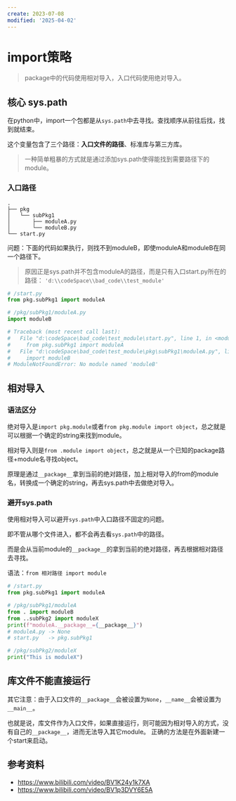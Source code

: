 ```yaml
---
create: 2023-07-08
modified: '2025-04-02'
---
```


# import策略

> package中的代码使用相对导入，入口代码使用绝对导入。

## 核心 sys.path

在python中，import一个包都是从`sys.path`中去寻找。查找顺序从前往后找，找到就结束。

这个变量包含了三个路径：**入口文件的路径**、标准库与第三方库。

> 一种简单粗暴的方式就是通过添加sys.path使得能找到需要路径下的module。

### 入口路径

```
.
├── pkg
│   └── subPkg1
│       ├── moduleA.py
│       └── moduleB.py
└── start.py
```

问题：下面的代码如果执行，则找不到moduleB，即使moduleA和moduleB在同一个路径下。

> 原因正是sys.path并不包含moduleA的路径，而是只有入口start.py所在的路径：
> `'d:\\codeSpace\\bad_code\\test_module'`

```python
# /start.py
from pkg.subPkg1 import moduleA

# /pkg/subPkg1/moduleA.py
import moduleB

# Traceback (most recent call last):
#   File "d:\codeSpace\bad_code\test_module\start.py", line 1, in <module>
#     from pkg.subPkg1 import moduleA
#   File "d:\codeSpace\bad_code\test_module\pkg\subPkg1\moduleA.py", line 1, in <module>
#     import moduleB
# ModuleNotFoundError: No module named 'moduleB'
```

## 相对导入

### 语法区分

绝对导入是`import pkg.module`或者`from pkg.module import object`，总之就是可以根据一个确定的string来找到module。

相对导入则是`from .module import object`，总之就是从一个已知的package路径+module名寻找object。

原理是通过`__package__`拿到当前的绝对路径，加上相对导入的from的module名，转换成一个确定的string，再去sys.path中去做绝对导入。

### 避开sys.path

使用相对导入可以避开`sys.path`中入口路径不固定的问题。

即不管从哪个文件进入，都不会再去看`sys.path`中的路径。

而是会从当前module的`__package__`的拿到当前的绝对路径，再去根据相对路径去寻找。

语法：`from 相对路径 import module`

```python
# /start.py
from pkg.subPkg1 import moduleA

# /pkg/subPkg1/moduleA
from . import moduleB
from ..subPkg2 import moduleX
print(f"moduleA.__package__={__package__}")
# moduleA.py -> None
# start.py	 -> pkg.subPkg1

# /pkg/subPkg2/moduleX
print("This is moduleX")
```

## 库文件不能直接运行

其它注意：由于入口文件的`__package__`会被设置为`None`，`__name__`会被设置为`__main__`。

也就是说，库文件作为入口文件，如果直接运行，则可能因为相对导入的方式，没有自己的`__package__`，进而无法导入其它module。
正确的方法是在外面新建一个start来启动。

## 参考资料

* https://www.bilibili.com/video/BV1K24y1k7XA
* https://www.bilibili.com/video/BV1p3DVY6E5A